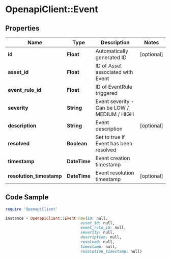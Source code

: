 # OpenapiClient::Event

## Properties

Name | Type | Description | Notes
------------ | ------------- | ------------- | -------------
**id** | **Float** | Automatically generated ID | [optional] 
**asset_id** | **Float** | ID of Asset associated with Event | 
**event_rule_id** | **Float** | ID of EventRule triggered | 
**severity** | **String** | Event severity - Can be  LOW / MEDIUM / HIGH | 
**description** | **String** | Event description | [optional] 
**resolved** | **Boolean** | Set to true if Event has been resolved | 
**timestamp** | **DateTime** | Event creation timestamp | 
**resolution_timestamp** | **DateTime** | Event resolution timestamp | [optional] 

## Code Sample

```ruby
require 'OpenapiClient'

instance = OpenapiClient::Event.new(id: null,
                                 asset_id: null,
                                 event_rule_id: null,
                                 severity: null,
                                 description: null,
                                 resolved: null,
                                 timestamp: null,
                                 resolution_timestamp: null)
```


